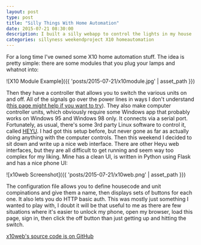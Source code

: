```yaml
---
layout: post
type: post
title: "Silly Things With Home Automation"
date: 2015-07-21 08:30:00
description: I built a silly webapp to control the lights in my house
categories: sillyness weekendproject X10 homeautomation
---
```

For a long time I've owned some X10 home automation stuff. The idea is pretty simple: there are
some modules that you plug your lamps and whatnot into:

![X10 Module Example]({{ 'posts/2015-07-21/x10module.jpg' | asset_path }})

Then they have a controller that allows you to switch the various units on and off. All of the
signals go over the power lines in ways I don't understand ([this page might help if you want to try](https://en.wikipedia.org/wiki/X10_(industry_standard))).
They also make computer controller units, which obviously require some Windows app that probably
works on Windows 95 and Windows 98 only. It connects via a serial port. Fortunately, as usual,
there's some 3rd party Linux software to control it, called [HEYU](http://heyu.tanj.com/). I had got
this setup before, but never gone as far as actually doing anything with the computer controls. Then
this weekend I decided to sit down and write up a nice web interface. There are other Heyu web
interfaces, but they are all difficult to get running and seem way too complex for my liking. Mine
has a clean UI, is written in Python using Flask and has a nice phone UI:

![x10web Screenshot]({{ 'posts/2015-07-21/x10web.png' | asset_path }})

The configuration file allows you to define housecode and unit compinations and give them a name,
then displays sets of buttons for each one. It also lets you do HTTP basic auth. This was mostly
just something I wanted to play with, I doubt it will be that useful to me as there are few
situations where it's easier to unlock my phone, open my browser, load this page, sign in, then click
the off button than just getting up and hitting the switch.

[x10web's source code is on GitHub](https://github.com/thefinn93/x10web)
